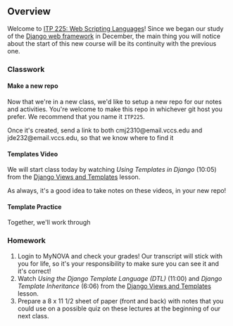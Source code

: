 
<h2>Overview</h2>
<div>
<p>
Welcome to
<a href="https://courses.vccs.edu/colleges/nova/courses/ITP225-WebScriptingLanguages">
ITP 225: Web Scripting Languages</a>! Since we began our study of the
<a href="https://en.wikipedia.org/wiki/Django_(web_framework)">Django web
framework</a> in December, the main thing you will notice about the start of
this new course will be its continuity with the previous one.
</p>
<div>

<h3>Classwork</h3>

<h4> Make a new repo </h4>
<p>
Now that we're in a new class, we'd like to setup a new repo for our notes and activities. You're welcome to make this repo in whichever git host you prefer. We recommend that you name it <code>ITP225</code>.
</p>
<p>
Once it's created, send a link to both cmj2310@email.vccs.edu and jde232@email.vccs.edu, so that we know where to find it
</p>

<h4>Templates Video</h4>
<div>
<p>
We will start class today by watching <i>Using Templates in Django</i> (10:05)
 from the
<a href="https://www.dj4e.com/lessons/django_views">Django Views and
Templates</a> lesson.
</p><p>
As always, it's a good idea to take notes on these videos, in your new repo!
</p>
</div>

<h4>Template Practice</h4>
Together, we'll work through 

<h3>Homework</h3>
<div>
<ol>
<li>Login to MyNOVA and check your grades! Our transcript will
stick with you for life, so it's your responsibility to make sure you can see it and it's correct!
</li>
<li>Watch <i>Using the Django Template Language (DTL)</i> (11:00)
and 
<i>Django Template Inheritance</i> (6:06) from the
<a href="https://www.dj4e.com/lessons/django_views">Django Views and
Templates</a> lesson.</li>

<li>Prepare a 8 x 11 1/2 sheet of paper (front and back) with notes that you
could use on a possible quiz on these lectures at the beginning of our
next class.</li>
</ol>
</div>